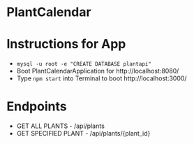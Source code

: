 # PlantCalendar

# Instructions for App
* `mysql -u root -e "CREATE DATABASE plantapi"`
* Boot PlantCalendarApplication for http://localhost:8080/
* Type `npm start` into Terminal to boot http://localhost:3000/

# Endpoints
* GET ALL PLANTS - /api/plants
* GET SPECIFIED PLANT - /api/plants/{plant_id}
